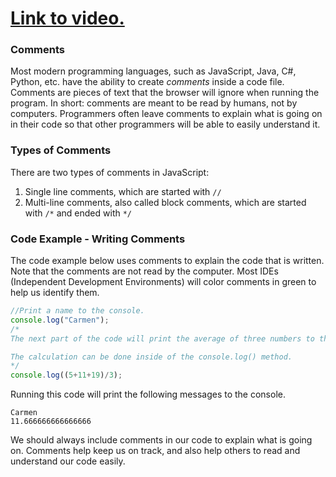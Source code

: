 # [Link to video.](https://www.youtube.com/watch?v=Z40Xzq1QYd4&list=PLVD25niNi0BnKbPM0lUEfNYcWixQZ98cY)

### Comments

Most modern programming languages, such as JavaScript, Java, C#, Python, etc. have the ability to create *comments* inside a code file. Comments are pieces of text that the browser will ignore when running the program. In short: comments are meant to be read by humans, not by computers. Programmers often leave comments to explain what is going on in their code so that other programmers will be able to easily understand it. 

### Types of Comments

There are two types of comments in JavaScript:
1. Single line comments, which are started with ```//```
2. Multi-line comments, also called block comments, which are started with ```/*``` and ended with ```*/```

### Code Example - Writing Comments

The code example below uses comments to explain the code that is written. Note that the comments are not read by the computer. Most IDEs (Independent Development Environments) will color comments in green to help us identify them.

```javascript
//Print a name to the console.
console.log("Carmen");
/*
The next part of the code will print the average of three numbers to the console.

The calculation can be done inside of the console.log() method. 
*/
console.log((5+11+19)/3);
```

Running this code will print the following messages to the console.

```
Carmen
11.666666666666666
``````

We should always include comments in our code to explain what is going on. Comments help keep us on track, and also help others to read and understand our code easily.
